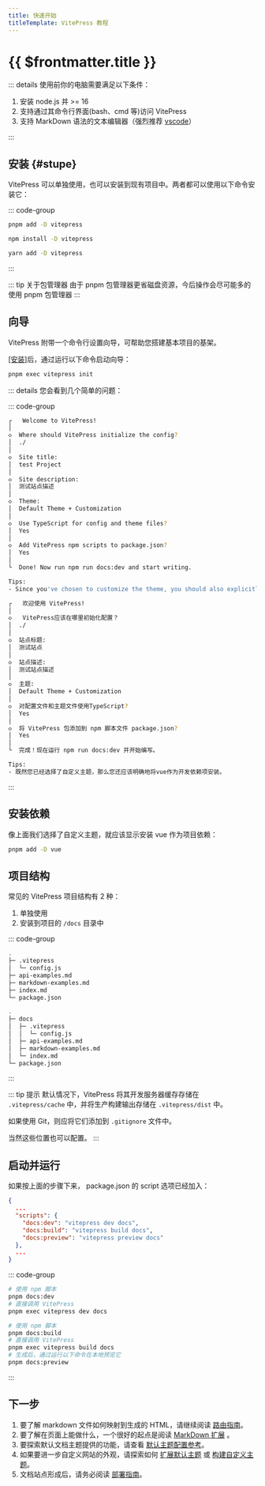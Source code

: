 ```yaml
---
title: 快速开始
titleTemplate: VitePress 教程
---
```


# {{ $frontmatter.title }}

::: details 使用前你的电脑需要满足以下条件：

1. 安装 node.js 并 >= 16
2. 支持通过其命令行界面(bash、cmd 等)访问 VitePress
3. 支持 MarkDown 语法的文本编辑器（强烈推荐 [vscode](/other/vscode/)）

:::

## 安装 {#stupe}

VitePress 可以单独使用，也可以安装到现有项目中。两者都可以使用以下命令安装它：

::: code-group

```bash [pnpm]
pnpm add -D vitepress
```

```bash [npm]
npm install -D vitepress
```

```bash [yarn]
yarn add -D vitepress
```

:::

::: tip 关于包管理器
由于 pnpm 包管理器更省磁盘资源，今后操作会尽可能多的使用 pnpm 包管理器
:::

## 向导

VitePress 附带一个命令行设置向导，可帮助您搭建基本项目的基架。

[[安装]](#stupe)后，通过运行以下命令启动向导：

```bash
pnpm exec vitepress init
```

::: details 您会看到几个简单的问题：

::: code-group

```bash [英文]
┌   Welcome to VitePress!
│
◇  Where should VitePress initialize the config?
│  ./
│
◇  Site title:
│  test Project
│
◇  Site description:
│  测试站点描述
│
◇  Theme:
│  Default Theme + Customization
│
◇  Use TypeScript for config and theme files?
│  Yes
│
◇  Add VitePress npm scripts to package.json?
│  Yes
│
└  Done! Now run npm run docs:dev and start writing.

Tips:
- Since you've chosen to customize the theme, you should also explicitly install vue as a dev dependency.
```

```bash [中文]
┌   欢迎使用 VitePress!
│
◇   VitePress应该在哪里初始化配置？
│  ./
│
◇  站点标题:
│  测试站点
│
◇  站点描述:
│  测试站点描述
│
◇  主题:
│  Default Theme + Customization
│
◇  对配置文件和主题文件使用TypeScript?
│  Yes
│
◇  将 VitePress 包添加到 npm 脚本文件 package.json?
│  Yes
│
└  完成！现在运行 npm run docs:dev 并开始编写。

Tips:
- 既然您已经选择了自定义主题，那么您还应该明确地将vue作为开发依赖项安装。
```

:::

## 安装依赖

像上面我们选择了自定义主题，就应该显示安装 vue 作为项目依赖：

```bash
pnpm add -D vue
```

## 项目结构

常见的 VitePress 项目结构有 2 种：

1. 单独使用
2. 安装到项目的 `/docs` 目录中

::: code-group

```bash [独立项目]
.
├─ .vitepress
│  └─ config.js
├─ api-examples.md
├─ markdown-examples.md
├─ index.md
└─ package.json

```

```bash [docs目录]
.
├─ docs
│  ├─ .vitepress
│  │  └─ config.js
│  ├─ api-examples.md
│  ├─ markdown-examples.md
│  └─ index.md
└─ package.json

```

:::

::: tip 提示
默认情况下，VitePress 将其开发服务器缓存存储在 `.vitepress/cache` 中，并将生产构建输出存储在 `.vitepress/dist` 中。

如果使用 Git，则应将它们添加到 `.gitignore` 文件中。

当然这些位置也可以配置。
:::

## 启动并运行

如果按上面的步骤下来， package.json 的 script 选项已经加入：

```json
{
  ...
  "scripts": {
    "docs:dev": "vitepress dev docs",
    "docs:build": "vitepress build docs",
    "docs:preview": "vitepress preview docs"
  },
  ...
}
```

::: code-group

```bash [开发环境]
# 使用 npm 脚本
pnpm docs:dev
# 直接调用 VitePress
pnpm exec vitepress dev docs
```

```bash [构建打包]
# 使用 npm 脚本
pnpm docs:build
# 直接调用 VitePress
pnpm exec vitepress build docs
# 生成后，通过运行以下命令在本地预览它
pnpm docs:preview
```

:::

## 下一步

1. 要了解 markdown 文件如何映射到生成的 HTML，请继续阅读 [路由指南]()。
2. 要了解在页面上能做什么，一个很好的起点是阅读 [MarkDown 扩展]() 。
3. 要探索默认文档主题提供的功能，请查看 [默认主题配置参考]()。
4. 如果要进一步自定义网站的外观，请探索如何 [扩展默认主题]() 或 [构建自定义主题]()。
5. 文档站点形成后，请务必阅读 [部署指南]()。
